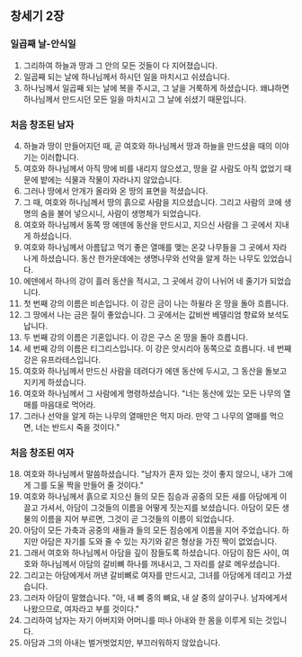 ## 창세기 2장

### 일곱째 날-안식일
1. 그리하여 하늘과 땅과 그 안의 모든 것들이 다 지어졌습니다.
2. 일곱째 되는 날에 하나님께서 하시던 일을 마치시고 쉬셨습니다.
3. 하나님께서 일곱째 되는 날에 복을 주시고, 그 날을 거룩하게 하셨습니다. 왜냐하면 하나님께서 만드시던 모든 일을 마치시고 그 날에 쉬셨기 때문입니다.
### 처음 창조된 남자
4. 하늘과 땅이 만들어지던 때, 곧 여호와 하나님께서 땅과 하늘을 만드셨을 때의 이야기는 이러합니다.
5. 여호와 하나님께서 아직 땅에 비를 내리지 않으셨고, 땅을 갈 사람도 아직 없었기 때문에 밭에는 식물과 작물이 자라나지 않았습니다.
6. 그러나 땅에서 안개가 올라와 온 땅의 표면을 적셨습니다.
7. 그 때, 여호와 하나님께서 땅의 흙으로 사람을 지으셨습니다. 그리고 사람의 코에 생명의 숨을 불어 넣으시니, 사람이 생명체가 되었습니다.
8. 여호와 하나님께서 동쪽 땅 에덴에 동산을 만드시고, 지으신 사람을 그 곳에서 지내게 하셨습니다.
9. 여호와 하나님께서 아름답고 먹기 좋은 열매를 맺는 온갖 나무들을 그 곳에서 자라나게 하셨습니다. 동산 한가운데에는 생명나무와 선악을 알게 하는 나무도 있었습니다.
10. 에덴에서 하나의 강이 흘러 동산을 적시고, 그 곳에서 강이 나뉘어 네 줄기가 되었습니다.
11. 첫 번째 강의 이름은 비손입니다. 이 강은 금이 나는 하윌라 온 땅을 돌아 흐릅니다.
12. 그 땅에서 나는 금은 질이 좋았습니다. 그 곳에서는 값비싼 베델리엄 향료와 보석도 납니다.
13. 두 번째 강의 이름은 기혼입니다. 이 강은 구스 온 땅을 돌아 흐릅니다.
14. 세 번째 강의 이름은 티그리스입니다. 이 강은 앗시리아 동쪽으로 흐릅니다. 네 번째 강은 유프라테스입니다.
15. 여호와 하나님께서 만드신 사람을 데려다가 에덴 동산에 두시고, 그 동산을 돌보고 지키게 하셨습니다.
16. 여호와 하나님께서 그 사람에게 명령하셨습니다. "너는 동산에 있는 모든 나무의 열매를 마음대로 먹어라.
17. 그러나 선악을 알게 하는 나무의 열매만은 먹지 마라. 만약 그 나무의 열매를 먹으면, 너는 반드시 죽을 것이다."
### 처음 창조된 여자
18. 여호와 하나님께서 말씀하셨습니다. "남자가 혼자 있는 것이 좋지 않으니, 내가 그에게 그를 도울 짝을 만들어 줄 것이다."
19. 여호와 하나님께서 흙으로 지으신 들의 모든 짐승과 공중의 모든 새를 아담에게 이끌고 가셔서, 아담이 그것들의 이름을 어떻게 짓는지를 보셨습니다. 아담이 모든 생물의 이름을 지어 부르면, 그것이 곧 그것들의 이름이 되었습니다.
20. 아담이 모든 가축과 공중의 새들과 들의 모든 짐승에게 이름을 지어 주었습니다. 하지만 아담은 자기를 도와 줄 수 있는 자기와 같은 형상을 가진 짝이 없었습니다.
21. 그래서 여호와 하나님께서 아담을 깊이 잠들도록 하셨습니다. 아담이 잠든 사이, 여호와 하나님께서 아담의 갈비뼈 하나를 꺼내시고, 그 자리를 살로 메우셨습니다.
22. 그리고는 아담에게서 꺼낸 갈비뼈로 여자를 만드시고, 그녀를 아담에게 데리고 가셨습니다.
23. 그러자 아담이 말했습니다. "아, 내 뼈 중의 뼈요, 내 살 중의 살이구나. 남자에게서 나왔으므로, 여자라고 부를 것이다."
24. 그리하여 남자는 자기 아버지와 어머니를 떠나 아내와 한 몸을 이루게 되는 것입니다.
25. 아담과 그의 아내는 벌거벗었지만, 부끄러워하지 않았습니다.